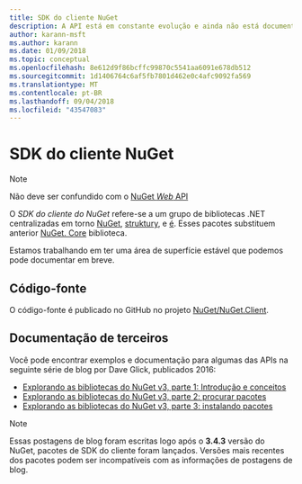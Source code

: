 ```yaml
---
title: SDK do cliente NuGet
description: A API está em constante evolução e ainda não está documentado, mas os exemplos estão disponíveis no blog de Dave Glick.
author: karann-msft
ms.author: karann
ms.date: 01/09/2018
ms.topic: conceptual
ms.openlocfilehash: 8e612d9f86bcffc99870c5541aa6091e678db512
ms.sourcegitcommit: 1d1406764c6af5fb7801d462e0c4afc9092fa569
ms.translationtype: MT
ms.contentlocale: pt-BR
ms.lasthandoff: 09/04/2018
ms.locfileid: "43547083"
---
```

# <a name="nuget-client-sdk"></a>SDK do cliente NuGet

> [!Note]
> Não deve ser confundido com o [NuGet *Web* API](https://docs.microsoft.com/en-us/nuget/api/overview)

O *SDK do cliente do NuGet* refere-se a um grupo de bibliotecas .NET centralizadas em torno [NuGet](https://www.nuget.org/packages/NuGet.Client), [struktury](https://www.nuget.org/packages/NuGet.Packaging), e [é](https://www.nuget.org/packages/NuGet.Protocol). Esses pacotes substituem anterior [NuGet. Core](https://www.nuget.org/packages/NuGet.Core/) biblioteca.

Estamos trabalhando em ter uma área de superfície estável que podemos pode documentar em breve.

## <a name="source-code"></a>Código-fonte

O código-fonte é publicado no GitHub no projeto [NuGet/NuGet.Client](https://github.com/NuGet/NuGet.Client).

## <a name="third-party-documentation"></a>Documentação de terceiros

Você pode encontrar exemplos e documentação para algumas das APIs na seguinte série de blog por Dave Glick, publicados 2016:

- [Explorando as bibliotecas do NuGet v3, parte 1: Introdução e conceitos](http://daveaglick.com/posts/exploring-the-nuget-v3-libraries-part-1)
- [Explorando as bibliotecas do NuGet v3, parte 2: procurar pacotes](http://daveaglick.com/posts/exploring-the-nuget-v3-libraries-part-2)
- [Explorando as bibliotecas do NuGet v3, parte 3: instalando pacotes](http://daveaglick.com/posts/exploring-the-nuget-v3-libraries-part-3)

> [!Note]
> Essas postagens de blog foram escritas logo após o **3.4.3** versão do NuGet, pacotes de SDK do cliente foram lançados.
> Versões mais recentes dos pacotes podem ser incompatíveis com as informações de postagens de blog.
